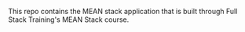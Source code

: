 This repo contains the MEAN stack application that is built through  Full Stack Training's MEAN Stack course.